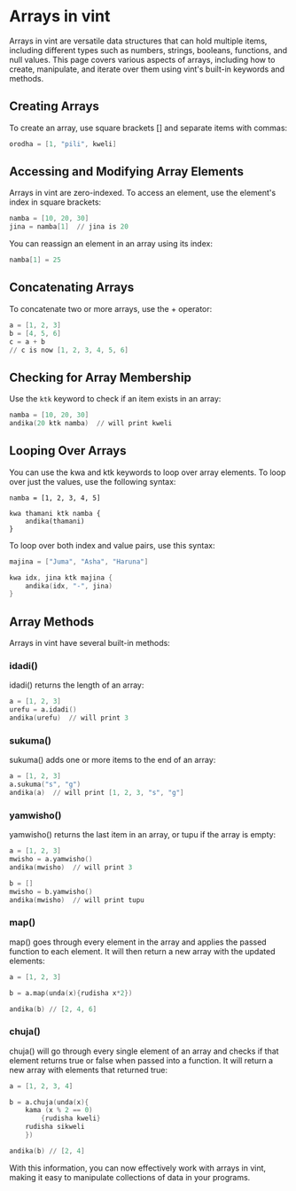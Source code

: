 # Arrays in vint

Arrays in vint are versatile data structures that can hold multiple items, including different types such as numbers, strings, booleans, functions, and null values. This page covers various aspects of arrays, including how to create, manipulate, and iterate over them using vint's built-in keywords and methods.

## Creating Arrays

To create an array, use square brackets [] and separate items with commas:

```s
orodha = [1, "pili", kweli]
```
## Accessing and Modifying Array Elements

Arrays in vint are zero-indexed. To access an element, use the element's index in square brackets:

```s
namba = [10, 20, 30]
jina = namba[1]  // jina is 20
```

You can reassign an element in an array using its index:

```s
namba[1] = 25
```

## Concatenating Arrays

To concatenate two or more arrays, use the + operator:

```s
a = [1, 2, 3]
b = [4, 5, 6]
c = a + b
// c is now [1, 2, 3, 4, 5, 6]
```

## Checking for Array Membership

Use the `ktk` keyword to check if an item exists in an array:

```s
namba = [10, 20, 30]
andika(20 ktk namba)  // will print kweli
```

## Looping Over Arrays

You can use the kwa and ktk keywords to loop over array elements. To loop over just the values, use the following syntax:

```
namba = [1, 2, 3, 4, 5]

kwa thamani ktk namba {
    andika(thamani)
}
```

To loop over both index and value pairs, use this syntax:

```s
majina = ["Juma", "Asha", "Haruna"]

kwa idx, jina ktk majina {
    andika(idx, "-", jina)
}
```

## Array Methods

Arrays in vint have several built-in methods:

### idadi()

idadi() returns the length of an array:

```s
a = [1, 2, 3]
urefu = a.idadi()
andika(urefu)  // will print 3
```

### sukuma()

sukuma() adds one or more items to the end of an array:

```s
a = [1, 2, 3]
a.sukuma("s", "g")
andika(a)  // will print [1, 2, 3, "s", "g"]
```

### yamwisho()

yamwisho() returns the last item in an array, or tupu if the array is empty:

```s
a = [1, 2, 3]
mwisho = a.yamwisho()
andika(mwisho)  // will print 3

b = []
mwisho = b.yamwisho()
andika(mwisho)  // will print tupu
```

### map()

map() goes through every element in the array and applies the passed function to each element. It will then return a new array with the updated elements:
```s
a = [1, 2, 3]

b = a.map(unda(x){rudisha x*2})

andika(b) // [2, 4, 6]
```

### chuja()

chuja() will go through every single element of an array and checks if that element returns true or false when passed into a function. It will return a new array with elements that returned true:
```s
a = [1, 2, 3, 4]

b = a.chuja(unda(x){
    kama (x % 2 == 0) 
        {rudisha kweli}
    rudisha sikweli
    })

andika(b) // [2, 4]
```

With this information, you can now effectively work with arrays in vint, making it easy to manipulate collections of data in your programs.
